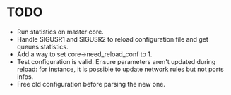 TODO
====

- Run statistics on master core.
- Handle SIGUSR1 and SIGUSR2 to reload configuration file and get queues
  statistics.
- Add a way to set core->need_reload_conf to 1.
- Test configuration is valid. Ensure parameters aren't updated during reload:
  for instance, it is possible to update network rules but not ports infos.
- Free old configuration before parsing the new one.
